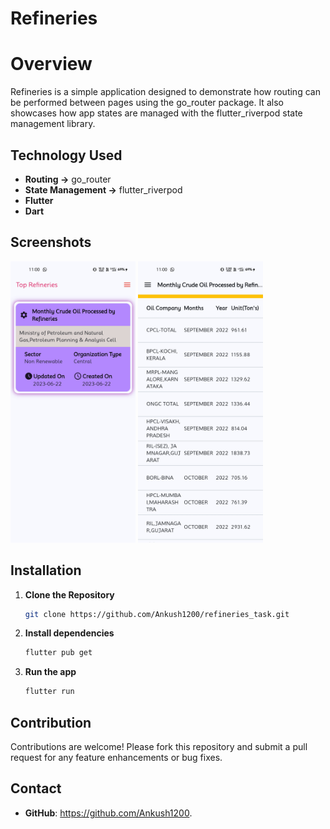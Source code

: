 # Refineries

# Overview
Refineries is a simple application designed to demonstrate how routing can be performed between pages using the go_router package. It also showcases how app states are managed with the flutter_riverpod state management library.

## Technology Used
  - **Routing ->** go_router
  - **State Management ->** flutter_riverpod
  - **Flutter** 
  - **Dart** 

## Screenshots
<div style=align-items: center;>
  <img width=200px height=450px src="screenshots/1.jpg">
  <img width=200px height=450px src="screenshots/2.jpg">
</div>

## Installation

1. **Clone the Repository**
   ```bash
   git clone https://github.com/Ankush1200/refineries_task.git

2. **Install dependencies**
   ```bash
   flutter pub get
3. **Run the app**
   ```bash
   flutter run

## Contribution
Contributions are welcome! Please fork this repository and submit a pull request for any feature enhancements or bug fixes.

## Contact
  - **GitHub**: https://github.com/Ankush1200.
